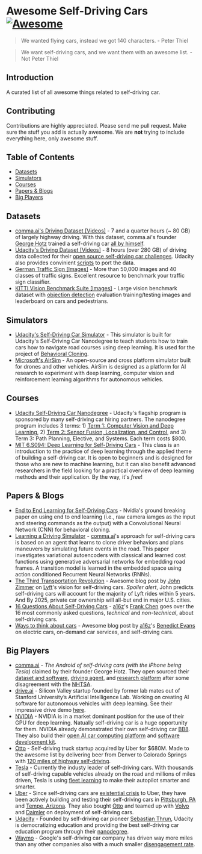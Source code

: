 # Awesome Self-Driving Cars [![Awesome](https://cdn.rawgit.com/sindresorhus/awesome/d7305f38d29fed78fa85652e3a63e154dd8e8829/media/badge.svg)](https://github.com/sindresorhus/awesome)
> We wanted flying cars, instead we got 140 characters.              - Peter Thiel 

> We want self-driving cars, and we want them with an awesome list.  - Not Peter Thiel

## Introduction
A curated list of all awesome things related to self-driving car.

## Contributing
Contributions are highly appreciated. Please send me pull request. Make sure the stuff you add is actually awesome. We are **not** trying to include everything here, only awesome stuff.

## Table of Contents
- [Datasets](#datasets)
- [Simulators](#simulators)
- [Courses](#courses)
- [Papers & Blogs](#papers-blogs)
- [Big Players](#big-players)

<a name="datasets" /> 

## Datasets
* [comma.ai's Driving Dataset [Videos]](https://github.com/commaai/research) - 7 and a quarter hours (~ 80 GB) of largely highway driving. With this dataset, comma.ai's founder [George Hotz](https://twitter.com/realgeorgehotz) trained a self-driving car [all by himself](https://www.bloomberg.com/features/2015-george-hotz-self-driving-car/).
* [Udacity's Driving Dataset [Videos]](https://github.com/udacity/self-driving-car/tree/master/datasets) - 8 hours (over 280 GB) of driving data collected for their [open source self-driving car challenges](https://www.udacity.com/self-driving-car). Udacity also provides convinient [scripts](https://github.com/rwightman/udacity-driving-reader) to port the data.
* [German Traffic Sign [Images]](http://benchmark.ini.rub.de/?section=gtsrb&subsection=dataset) - More than 50,000 images and 40 classes of traffic signs. Excellent resource to benchmark your traffic sign classifier.
* [KITTI Vision Benchmark Suite [Images]](http://www.cvlibs.net/datasets/kitti/) - Large vision benchmark dataset with [objection detection](http://www.cvlibs.net/datasets/kitti/eval_object.php) evaluation training/testing images and leaderboard on cars and pedestrians.

<a name="simulators" /> 

## Simulators
* [Udacity's Self-Driving Car Simulator](https://github.com/udacity/self-driving-car-sim) - This simulator is built for Udacity's Self-Driving Car Nanodegree to teach students how to train cars how to navigate road courses using deep learning. It is used for the project of [Behavioral Cloning](https://github.com/udacity/CarND-Behavioral-Cloning-P3).
* [Microsoft's AirSim](https://github.com/Microsoft/AirSim) - An open-source and cross platform simulator built for drones and other vehicles. AirSim is designed as a platform for AI research to experiment with deep learning, computer vision and reinforcement learning algorithms for autonomous vehicles. 

<a name="courses" />

## Courses
* [Udacity Self-Driving Car Nanodegree](https://www.udacity.com/course/self-driving-car-engineer-nanodegree--nd013) - Udacity's flagship program is sponsored by many self-driving car hiring partners. The nanodegree program includes 3 terms: 1) [Term 1: Computer Vision and Deep Learning](https://medium.com/self-driving-cars/term-1-in-depth-on-udacitys-self-driving-car-curriculum-ffcf46af0c08#.k5745vhdw), 2) [Term 2: Sensor Fusion, Localization, and Control](https://medium.com/udacity/term-2-in-depth-on-udacitys-self-driving-car-curriculum-775130aae502#.oh8xi152p), and 3) Term 3: Path Planning, Elective, and Systems. Each term costs $800.
* [MIT 6.S094: Deep Learning for Self-Driving Cars](http://selfdrivingcars.mit.edu/) - This class is an introduction to the practice of deep learning through the applied theme of building a self-driving car. It is open to beginners and is designed for those who are new to machine learning, but it can also benefit advanced researchers in the field looking for a practical overview of deep learning methods and their application. By the way, it's *free*!

<a name="papers-blogs" />

## Papers & Blogs
* [End to End Learning for Self-Driving Cars](https://arxiv.org/abs/1604.07316) - Nvidia's ground breaking paper on using end to end learning (i.e., raw camera iamges as the input and steering commands as the output) with a Convolutional Neural Network (CNN) for behavioral cloning.
* [Learning a Driving Simulator](https://arxiv.org/abs/1608.01230) - [comma.ai](http://comma.ai/)'s approach for self-driving cars is based on an agent that learns to clone driver behaviors and plans maneuvers by simulating future events in the road. This paper investigates variational autoencoders with classical and learned cost functions using generative adversarial networks for embedding road frames. A transition model is learned in the embedded space using action conditioned Recurrent Neural Networks (RNNs). 
* [The Third Transportation Revolution](https://medium.com/@johnzimmer/the-third-transportation-revolution-27860f05fa91#.ga97y7w86) - Awesome blog post by [John Zimmer](https://twitter.com/johnzimmer) on [Lyft](https://www.lyft.com/)'s vision for self-driving cars. *Spoiler alert*, John predicts self-driving cars will account for the majority of Lyft rides within 5 years. And By 2025, private car ownership will all-but end in major U.S. cities.
* [16 Questions About Self-Driving Cars](http://a16z.com/2017/01/06/selfdriving-cars-frank-chen/) - [a16z](http://a16z.com/)'s [Frank Chen](https://twitter.com/withfries2) goes over the 16 most commonly asked questions, *technical* and *non-technical*, about self-driving cars.
* [Ways to think about cars](http://ben-evans.com/benedictevans/2015/7/27/ways-to-think-about-cars) - Awesome blog post by [a16z](http://a16z.com/)'s [Benedict Evans](https://twitter.com/BenedictEvans) on electric cars, on-demand car services, and self-driving cars.

<a name="big-players" />

## Big Players
* [comma.ai](comma.ai/) - *The Android of self-driving cars (with the iPhone being Tesla)* claimed by their founder George Hotz. They open sourced their [dataset and software](https://github.com/commaai/research), [driving agent](https://github.com/commaai/openpilot), and [research platform](https://github.com/commaai/neo) after some disagreement with the [NHTSA](https://techcrunch.com/2016/10/28/comma-ai-cancels-the-comma-one-following-nhtsa-letter/).
* [drive.ai](drve.ai/) - Silicon Valley startup founded by former lab mates out of Stanford University’s Artificial Intelligence Lab. Working on creating AI software for autonomous vehicles with deep learning. See their impressive drive demo [here](https://www.youtube.com/watch?v=GMvgtPN2IBU).
* [NVIDIA](http://www.nvidia.com/page/home.html) - NVIDIA is in a market dominant position for the use of their GPU for deep learning. Natually self-driving car is a huge opportunity for them. NVIDIA already demonstrated their own self-driving car [BB8](https://blogs.nvidia.com/blog/2017/01/04/bb8-ces/). They also build their [open AI car computing platform](http://www.nvidia.com/object/drive-px.html) and [software development kit](https://developer.nvidia.com/driveworks).
* [Otto](http://ot.to/) - Self-driving truck startup acquired by Uber for $680M. Made to the awesome list by delivering beer from Denver to Colorado Springs with [120 miles of highway self-driving](https://www.youtube.com/watch?v=Qb0Kzb3haK8).
* [Tesla](https://www.tesla.com/autopilot) - Currently the industy leader of self-driving cars. With thousands of self-driving capable vehicles already on the road and millions of miles driven, Tesla is using [fleet learning](https://electrek.co/2015/10/30/the-autopilot-is-learning-fast-model-s-owners-are-already-reporting-that-teslas-autopilot-is-self-improving/) to make their autopilot smarter and smarter.
* [Uber](http://uber.com) - Since self-driving cars are [existential crisis](http://www.recode.net/2017/2/20/14665438/self-driving-cars-uber-alphabet-google-waymo-brad-stone-upstarts-recode-podcast) to Uber, they have been actively building and testing their self-driving cars in [Pittsburgh, PA](https://newsroom.uber.com/pittsburgh-self-driving-uber/) and [Tempe, Arizona](https://www.bloomberg.com/news/articles/2017-02-21/uber-launches-self-driving-cars-in-arizona-after-california-ban). They also bought [Otto](http://ot.to/) and teamed up with [Volvo](http://www.theverge.com/2016/10/25/13404306/uber-volvo-self-driving-car-pittsburgh-spotted) and [Daimler](http://www.theverge.com/2017/1/31/14453704/uber-daimler-partnership-self-driving-cars-mercedes-benz-volvo) on deployment of self-driving cars. 
* [Udacity](https://www.udacity.com/) - Founded by self-driving car pioneer [Sebastian Thrun](https://twitter.com/SebastianThrun), Udacity is democratizing education and providing the best self-driving car education program through their [nanodegree](https://www.udacity.com/course/self-driving-car-engineer-nanodegree--nd013).
* [Waymo](https://waymo.com/) - Google's self-driving car company has driven way more miles than any other companies also with a much smaller [disengagement rate](https://www.dmv.ca.gov/portal/dmv/detail/vr/autonomous/disengagement_report_2016). 
